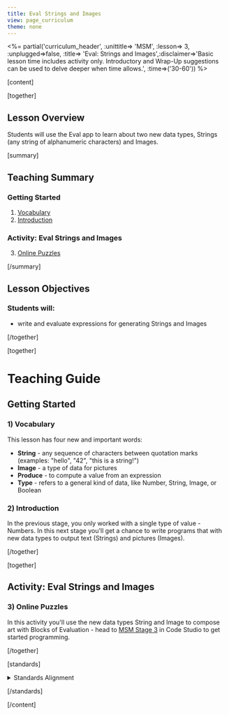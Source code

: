 ```yaml
---
title: Eval Strings and Images
view: page_curriculum
theme: none
---
```



<%= partial('curriculum_header', :unittitle=> 'MSM', :lesson=> 3, :unplugged=>false, :title=> 'Eval: Strings and Images',:disclaimer=>'Basic lesson time includes activity only. Introductory and Wrap-Up suggestions can be used to delve deeper when time allows.', :time=>('30-60')) %>

[content]

[together]

## Lesson Overview
Students will use the Eval app to learn about two new data types, Strings (any string of alphanumeric characters) and Images.

[summary]

## Teaching Summary
### **Getting Started**
 
1) [Vocabulary](#Vocab)<br/>
2) [Introduction](#GetStarted)  

### **Activity: Eval Strings and Images**  

3) [Online Puzzles](#Activity1)

[/summary]

## Lesson Objectives 
### Students will:
- write and evaluate expressions for generating Strings and Images

[/together]

[together]

# Teaching Guide

## Getting Started


### <a name="Vocab"></a> 1) Vocabulary
This lesson has four new and important words:<br/>

- **String** - any sequence of characters between quotation marks (examples: "hello", "42", "this is a string!")
- **Image** - a type of data for pictures
- **Produce** - to compute a value from an expression
- **Type** - refers to a general kind of data, like Number, String, Image, or Boolean

### <a name="GetStarted"></a> 2) Introduction

In the previous stage, you only worked with a single type of value - Numbers. In this next stage you'll get a chance to write programs that with new data types to output text (Strings) and pictures (Images).

[/together]

[together]

## Activity: Eval Strings and Images
### <a name="Activity1"></a> 3) Online Puzzles

In this activity you'll use the new data types String and Image to compose art with Blocks of Evaluation - head to [MSM Stage 3](http://studio.code.org/s/msm/stage/3/puzzle/1) in Code Studio to get started programming.

[/together]


[standards]

<details>
<summary>Standards Alignment</summary>

### Common Core Mathematical Practices
 
- 1. Make sense of problems and persevere in solving them.
- 2. Reason abstractly and quantitatively.
- 3. Construct viable arguments and critique the reasoning of others.
- 4. Model with mathematics.
- 5. Use appropriate tools strategically.
- 6. Attend to precision.
- 7. Look for and make use of structure.
- 8. Look for and express regularity in repeated reasoning.

### Common Core Math Standards

- A-SSE.1-2: The student interprets the structure of expressions to solve problems in context.
- F-IF.1-3: The student uses function notation to describe, evaluate, and interpret functions in terms of domain and range.
- N-Q: The student reasons quantitatively in using units to solve problems.

</details>

[/standards]

[/content]

<link rel="stylesheet" type="text/css" href="../docs/morestyle.css"/>
